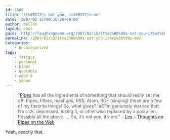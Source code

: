```yaml
---
id: 3580
title: 'it&#8217;s not you, it&#8217;s me'
date: '2007-02-15T00:30:26+00:00'
author: Kellan
layout: post
guid: 'http://laughingmeme.org/2007/02/15/it%e2%80%99s-not-you-it%e2%80%99s-me/'
permalink: /2007/02/15/it%e2%80%99s-not-you-it%e2%80%99s-me/
categories:
    - Uncategorized
tags:
    - fatigue
    - personal
    - pipes
    - quotable
    - web2.0
    - yahoo
---
```


> “[Pipes](http://pipes.yahoo.com) has all the ingredients of something that should really set me off. Pipes, filters, mashups, RSS, Atom, RDF (singing) these are a few of my favorite things! So, what gives? Iâ€™m genuinely worried that I’m sick, depressed, losing it, or otherwise replaced by a pod alien. Possibly all the above. … So, it’s not you, it’s me.” – [Les – Thoughts on Pipes on the Web](http://decafbad.com/blog/2007/02/15/thoughts-on-pipes-on-the-web)

Yeah, exactly that.